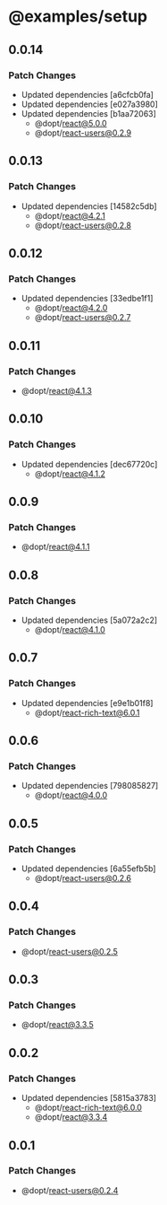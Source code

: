 # @examples/setup

## 0.0.14

### Patch Changes

- Updated dependencies [a6cfcb0fa]
- Updated dependencies [e027a3980]
- Updated dependencies [b1aa72063]
  - @dopt/react@5.0.0
  - @dopt/react-users@0.2.9

## 0.0.13

### Patch Changes

- Updated dependencies [14582c5db]
  - @dopt/react@4.2.1
  - @dopt/react-users@0.2.8

## 0.0.12

### Patch Changes

- Updated dependencies [33edbe1f1]
  - @dopt/react@4.2.0
  - @dopt/react-users@0.2.7

## 0.0.11

### Patch Changes

- @dopt/react@4.1.3

## 0.0.10

### Patch Changes

- Updated dependencies [dec67720c]
  - @dopt/react@4.1.2

## 0.0.9

### Patch Changes

- @dopt/react@4.1.1

## 0.0.8

### Patch Changes

- Updated dependencies [5a072a2c2]
  - @dopt/react@4.1.0

## 0.0.7

### Patch Changes

- Updated dependencies [e9e1b01f8]
  - @dopt/react-rich-text@6.0.1

## 0.0.6

### Patch Changes

- Updated dependencies [798085827]
  - @dopt/react@4.0.0

## 0.0.5

### Patch Changes

- Updated dependencies [6a55efb5b]
  - @dopt/react-users@0.2.6

## 0.0.4

### Patch Changes

- @dopt/react-users@0.2.5

## 0.0.3

### Patch Changes

- @dopt/react@3.3.5

## 0.0.2

### Patch Changes

- Updated dependencies [5815a3783]
  - @dopt/react-rich-text@6.0.0
  - @dopt/react@3.3.4

## 0.0.1

### Patch Changes

- @dopt/react-users@0.2.4
